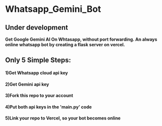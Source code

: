 # Whatsapp_Gemini_Bot
## Under development
**Get Google Gemini AI On Whtasapp, without port forwarding. An always online whatsapp bot by creating a flask server on vercel.**

## Only 5 Simple Steps:

#### 1)Get Whatsapp cloud api key
#### 2)Get Gemini api key
#### 3)Fork this repo to your account
#### 4)Put both api keys in the 'main.py' code
#### 5)Link your repo to Vercel, so your bot becomes online
